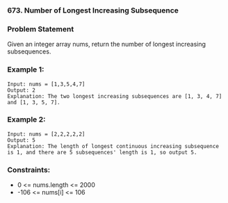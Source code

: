 ### 673. Number of Longest Increasing Subsequence

### Problem Statement
Given an integer array nums, return the number of longest increasing subsequences.

 

### Example 1:
```
Input: nums = [1,3,5,4,7]
Output: 2
Explanation: The two longest increasing subsequences are [1, 3, 4, 7] and [1, 3, 5, 7].
```

### Example 2:
```
Input: nums = [2,2,2,2,2]
Output: 5
Explanation: The length of longest continuous increasing subsequence is 1, and there are 5 subsequences' length is 1, so output 5.
```
 

### Constraints:

* 0 <= nums.length <= 2000
* -106 <= nums[i] <= 106